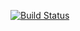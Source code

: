 [![Build Status](https://travis-ci.com/paradoxicalcoders/bootcamphelper.svg?branch=master)](https://travis-ci.com/paradoxicalcoders/bootcamphelper)